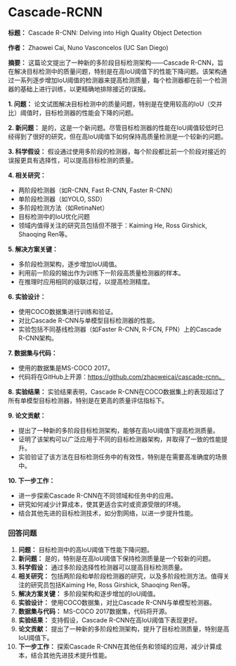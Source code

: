 # Cascade-RCNN

**标题：** Cascade R-CNN: Delving into High Quality Object Detection

**作者：** Zhaowei Cai, Nuno Vasconcelos (UC San Diego)

**摘要：**
这篇论文提出了一种新的多阶段目标检测架构——Cascade R-CNN，旨在解决目标检测中的质量问题，特别是在高IoU阈值下的性能下降问题。该架构通过一系列逐步增加IoU阈值的检测器来提高检测质量，每个检测器都在前一个检测器的基础上进行训练，以更精确地排除接近的误报。

**1. 问题：**
论文试图解决目标检测中的质量问题，特别是在使用较高的IoU（交并比）阈值时，目标检测器的性能会下降的问题。

**2. 新问题：**
是的，这是一个新问题。尽管目标检测器的性能在IoU阈值较低时已经得到了很好的研究，但在高IoU阈值下如何保持高质量检测是一个较新的问题。

**3. 科学假设：**
假设通过使用多阶段的检测器，每个阶段都比前一个阶段对接近的误报更具有选择性，可以提高目标检测的质量。

**4. 相关研究：**
- 两阶段检测器（如R-CNN, Fast R-CNN, Faster R-CNN）
- 单阶段检测器（如YOLO, SSD）
- 多阶段检测方法（如RetinaNet）
- 目标检测中的IoU优化问题
- 领域内值得关注的研究员包括但不限于：Kaiming He, Ross Girshick, Shaoqing Ren等。

**5. 解决方案关键：**
- 多阶段检测架构，逐步增加IoU阈值。
- 利用前一阶段的输出作为训练下一阶段高质量检测器的样本。
- 在推理时应用相同的级联过程，以提高检测精度。

**6. 实验设计：**
- 使用COCO数据集进行训练和验证。
- 对比Cascade R-CNN与单模型目标检测器的性能。
- 实验包括不同基线检测器（如Faster R-CNN, R-FCN, FPN）上的Cascade R-CNN架构。

**7. 数据集与代码：**
- 使用的数据集是MS-COCO 2017。
- 代码将在GitHub上开源：https://github.com/zhaoweicai/cascade-rcnn。

**8. 实验结果：**
实验结果表明，Cascade R-CNN在COCO数据集上的表现超过了所有单模型目标检测器，特别是在更高的质量评估指标下。

**9. 论文贡献：**
- 提出了一种新的多阶段目标检测架构，能够在高IoU阈值下提高检测质量。
- 证明了该架构可以广泛应用于不同的目标检测器架构，并取得了一致的性能提升。
- 实验验证了该方法在目标检测任务中的有效性，特别是在需要高准确度的场景中。

**10. 下一步工作：**
- 进一步探索Cascade R-CNN在不同领域和任务中的应用。
- 研究如何减少计算成本，使其更适合实时或资源受限的环境。
- 结合其他先进的目标检测技术，如分割网络，以进一步提升性能。

### 回答问题

1. **问题：** 目标检测中的高IoU阈值下性能下降问题。
2. **新问题：** 是的，特别是在高IoU阈值下保持检测质量是一个较新的问题。
3. **科学假设：** 通过多阶段选择性检测器可以提高目标检测质量。
4. **相关研究：** 包括两阶段和单阶段检测器的研究，以及多阶段检测方法。值得关注的研究员包括Kaiming He, Ross Girshick, Shaoqing Ren等。
5. **解决方案关键：** 多阶段架构和逐步增加的IoU阈值。
6. **实验设计：** 使用COCO数据集，对比Cascade R-CNN与单模型检测器。
7. **数据集与代码：** MS-COCO 2017数据集，代码将开源。
8. **实验结果：** 支持假设，Cascade R-CNN在高IoU阈值下表现更好。
9. **论文贡献：** 提出了一种新的多阶段检测架构，提升了目标检测质量，特别是高IoU阈值下。
10. **下一步工作：** 探索Cascade R-CNN在其他任务和领域的应用，减少计算成本，结合其他先进技术提升性能。